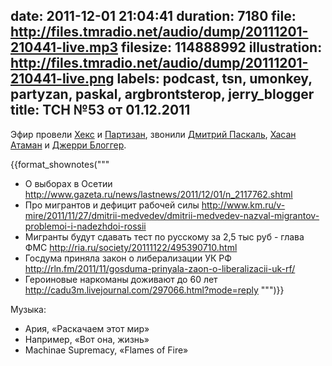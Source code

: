 date: 2011-12-01 21:04:41
duration: 7180
file: http://files.tmradio.net/audio/dump/20111201-210441-live.mp3
filesize: 114888992
illustration: http://files.tmradio.net/audio/dump/20111201-210441-live.png
labels: podcast, tsn, umonkey, partyzan, paskal, argbrontsterop, jerry_blogger
title: ТСН №53 от 01.12.2011
---
Эфир провели [Хекс](/guests/umonkey/) и [Партизан](/guests/partyzan/), звонили
[Дмитрий Паскаль](/guests/paskal/), [Хасан Атаман](/guests/argbrontsterop/) и
[Джерри Блоггер](/guests/blogger/).

{{format_shownotes("""
- О выборах в Осетии
  http://www.gazeta.ru/news/lastnews/2011/12/01/n_2117762.shtml
- Про мигрантов и дефицит рабочей силы
  http://www.km.ru/v-mire/2011/11/27/dmitrii-medvedev/dmitrii-medvedev-nazval-migrantov-problemoi-i-nadezhdoi-rossii
- Мигранты будут сдавать тест по русскому за 2,5 тыс руб - глава ФМС
  http://ria.ru/society/20111122/495390710.html
- Госдума приняла закон о либерализации УК РФ
  http://rln.fm/2011/11/gosduma-prinyala-zaon-o-liberalizacii-uk-rf/
- Героиновые наркоманы доживают до 60 лет
  http://cadu3m.livejournal.com/297066.html?mode=reply
""")}}

Музыка:

- Ария, «Раскачаем этот мир»
- Например, «Вот она, жизнь»
- Machinae Supremacy, «Flames of Fire»
